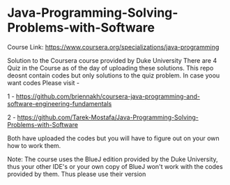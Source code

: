 # Java-Programming-Solving-Problems-with-Software

Course Link: https://www.coursera.org/specializations/java-programming

Solution to the Coursera course provided by Duke University
There are 4 Quiz in the Course as of the day of uploading these solutions.
This repo deosnt contain codes but only solutions to the quiz problem.
In case yoou want codes Please visit - 

1 - https://github.com/briennakh/coursera-java-programming-and-software-engineering-fundamentals


2 - https://github.com/Tarek-Mostafa/Java-Programming-Solving-Problems-with-Software

Both have uploaded the codes but you will have to figure out on your own how to work them.

Note: The course uses the BlueJ edition provided by the Duke University, thus your other IDE's or your own copy of BlueJ won't work with the codes provided by them. Thus please use their version
